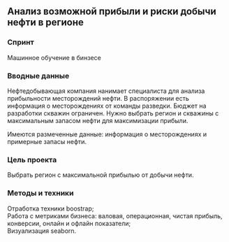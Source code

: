 ## Анализ возможной прибыли и риски добычи нефти в регионе

### Спринт

Машинное обучение в бинзесе

### Вводные данные

Нефтедобывающая компания нанимает специалиста для анализа прибыльности месторождений нефти. В распоряжении есть информация о месторождениях от команды разведки. 
Бюджет на разработки скважин ограничен. Нужно выбрать регион и скважины с максимальным запасом нефти для максимизации прибыли.

Имеются размеченные данные: информация о месторождениях и примерные запасы нефти.

### Цель проекта

Выбрать регион с максимальной прибылью от добычи нефти.

### Методы и техники

Отработка техники boostrap;   
Работа с метриками бизнеса: валовая, операционная, чистая прибыль, конверсии, онлайн и офлайн показатели;  
Визуализация seaborn.
